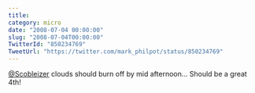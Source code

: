 ```yaml
---
title: 
category: micro
date: "2008-07-04 00:00:00"
slug: "2008-07-04T00:00:00"
TwitterId: "850234769"
TweetUrl: "https://twitter.com/mark_philpot/status/850234769"
---
```


[@Scobleizer](https://twitter.com/Scobleizer) clouds should burn off by mid
afternoon... Should be a great 4th!

